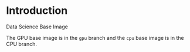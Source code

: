 # Introduction

Data Science Base Image

The GPU base image is in the `gpu` branch and the `cpu` base image is in the CPU branch.
